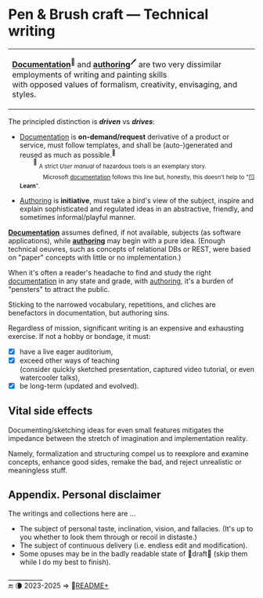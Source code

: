 # Pen & Brush craft &mdash; Technical writing

<table width="80%" align="center"><tr></tr><tr><td>

[__Documentation__](README+/tech_docu.md)<sup>📄</sup> and [__authoring__](README+/tech-authoring.md)<sup>🖊️</sup> are two very dissimilar employments of writing and painting skills<br />
with opposed values of formalism, creativity, envisaging, and styles.

</td></tr></table>

The principled distinction is __*driven*__ vs __*drives*__:

* <ins>Documentation</ins> is **on-demand/request** derivative of a product or service, must follow templates, and shall be (auto-)generated and reused as much as possible.<sup>📖</sup>\
&nbsp;&nbsp;&nbsp;&nbsp;&nbsp;&nbsp;&nbsp;<sup>📖</sup> <sub>A strict _User manual_ of hazardous tools is an exemplary story.</sub>\
&nbsp;&nbsp;&nbsp;&nbsp;&nbsp;&nbsp;&nbsp;&nbsp;&nbsp;&nbsp;&nbsp;&nbsp;<sub>Microsoft [documentation](https://learn.microsoft.com/) follows this line but, honestly, this doesn't help to "🪟<b>Learn</b>".</docu>

* <ins>Authoring</ins> is **initiative**, must take a bird's view of the subject, inspire and explain sophisticated and regulated ideas in an abstractive, friendly, and sometimes informal/playful manner.

<ins>**Documentation**</ins> assumes defined, if not available, subjects (as software applications), while <ins>**authoring**</ins> may begin with a pure idea. (Enough technical oeuvres, such as concepts of relational DBs or REST, were based on "paper" concepts with little or no implementation.)

When it's often a reader's headache to find and study the right <ins>documentation</ins> in any state and grade, with <ins>authoring</ins>, it's a burden of "pensters" to attract the public. 

Sticking to the narrowed vocabulary, repetitions, and cliches are benefactors in documentation, but authoring sins.

Regardless of mission, significant writing is an expensive and exhausting exercise. If not a hobby or bondage, it must:

+ [x] have a live eager auditorium,
+ [x] exceed other ways of teaching\
(consider quickly sketched presentation, captured video tutorial, or even watercooler talks),
+ [x] be long-term (updated and evolved).

## Vital side effects

Documenting/sketching ideas for even small features mitigates the impedance between the stretch of imagination and implementation reality. 

Namely, formalization and structuring compel us to reexplore and examine concepts, enhance good sides, remake the bad, and reject unrealistic or meaningless stuff. 

## Appendix. Personal disclaimer

The writings and collections here are ...

* The subject of personal taste, inclination, vision, and fallacies. (It's up to you whether to look them through or recoil in distaste.)
* The subject of continuous delivery (i.e. endless edit and modification).
* Some opuses may be in the badly readable state of 🚧draft🐝 (skip them while I do my best to finish).

\___________\
🔚 🌘 2023-2025 &rArr; 📂[README+](README+)
